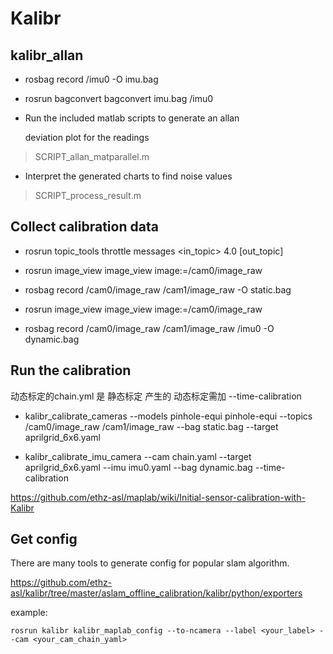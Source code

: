 # Kalibr

## kalibr_allan

* rosbag record /imu0 -O imu.bag

* rosrun bagconvert bagconvert imu.bag /imu0

* Run the included matlab scripts to generate an allan 

    deviation plot for the readings
> SCRIPT_allan_matparallel.m

* Interpret the generated charts to find noise values

> SCRIPT_process_result.m

## Collect calibration data

* rosrun topic_tools throttle messages <in_topic> 4.0 [out_topic]

* rosrun image_view image_view image:=/cam0/image_raw

* rosbag record /cam0/image_raw /cam1/image_raw -O static.bag

* rosrun image_view image_view image:=/cam0/image_raw

* rosbag record /cam0/image_raw /cam1/image_raw /imu0 -O dynamic.bag

## Run the calibration

动态标定的chain.yml 是 静态标定 产生的
动态标定需加 --time-calibration

* kalibr_calibrate_cameras --models pinhole-equi pinhole-equi --topics /cam0/image_raw /cam1/image_raw --bag static.bag --target aprilgrid_6x6.yaml

* kalibr_calibrate_imu_camera --cam chain.yaml --target aprilgrid_6x6.yaml --imu imu0.yaml --bag dynamic.bag --time-calibration

https://github.com/ethz-asl/maplab/wiki/Initial-sensor-calibration-with-Kalibr

## Get config

There are many tools to generate config for popular slam algorithm.

https://github.com/ethz-asl/kalibr/tree/master/aslam_offline_calibration/kalibr/python/exporters

example:

`rosrun kalibr kalibr_maplab_config --to-ncamera --label <your_label> --cam <your_cam_chain_yaml>`
